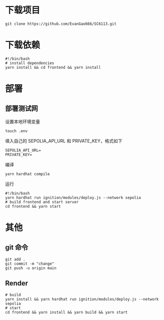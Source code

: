 # 下载项目

```shell
git clone https://github.com/EvanGao666/SC6113.git
```

# 下载依赖

```shell
#!/bin/bash
# install dependencies
yarn install && cd frontend && yarn install
```

# 部署

## 部署测试网

设置本地环境变量

```shell
touch .env
```

填入自己的 SEPOLIA_API_URL 和 PRIVATE_KEY，格式如下

```
SEPOLIA_API_URL=
PRIVATE_KEY=
```

编译

```shell
yarn hardhat compile
```

运行

```shell
#!/bin/bash
yarn hardhat run ignition/modules/deploy.js --network sepolia
# build frontend and start server
cd frontend && yarn start
```

# 其他

## git 命令

```shell
git add .
git commit -m "change"
git push -u origin main
```

## Render

```
# build
yarn install && yarn hardhat run ignition/modules/deploy.js --network sepolia
# start
cd frontend && yarn install && yarn build && yarn start
```
